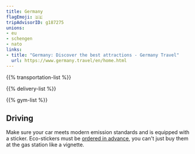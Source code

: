 ```yaml
---
title: Germany
flagEmoji: 🇩🇪
tripAdvisorID: g187275
unions:
- eu
- schengen
- nato
links:
- title: "Germany: Discover the best attractions - Germany Travel"
  url: https://www.germany.travel/en/home.html
---
```


{{% transportation-list %}}

{{% delivery-list %}}

{{% gym-list %}}

## Driving
Make sure your car meets modern emission standards and is equipped with a sticker. Eco-stickers must be [ordered in advance](https://www.green-zones.eu/en/products), you can't just buy them at the gas station like a vignette.
